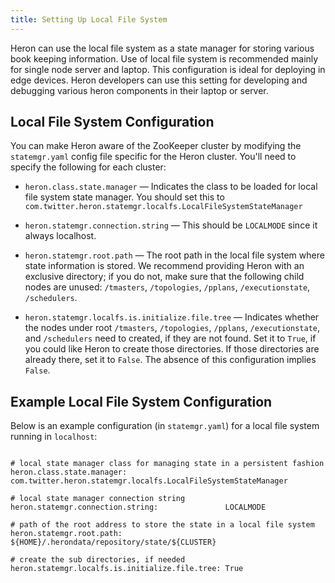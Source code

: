 ```yaml
---
title: Setting Up Local File System
---
```


Heron can use the local file system as a state manager for storing various book 
keeping information. Use of local file system is recommended mainly for single
node server and laptop. This configuration is ideal for deploying in edge devices. 
Heron developers can use this setting for developing and debugging various heron 
components in their laptop or server.

## Local File System Configuration

You can make Heron aware of the ZooKeeper cluster by modifying the
`statemgr.yaml` config file specific for the Heron cluster. You'll
need to specify the following for each cluster:

* `heron.class.state.manager` &mdash; Indicates the class to be loaded for local file system state manager. You should 
set this to `com.twitter.heron.statemgr.localfs.LocalFileSystemStateManager`

* `heron.statemgr.connection.string` &mdash; This should be `LOCALMODE` since it always localhost. 

* `heron.statemgr.root.path` &mdash; The root path in the local file system where state information is stored. We recommend providing Heron with an exclusive directory; if you do not, make sure that the following child nodes are unused: `/tmasters`, `/topologies`, `/pplans`,
  `/executionstate`, `/schedulers`.

* `heron.statemgr.localfs.is.initialize.file.tree` &mdash; Indicates whether the nodes under root 
`/tmasters`, `/topologies`, `/pplans`, `/executionstate`, and `/schedulers` need to created, if they are not found. Set it to
`True`, if you could like Heron to create those directories. If those directories are already there, set it to `False`. The absence of this
configuration implies `False`.

## Example Local File System Configuration

Below is an example configuration (in `statemgr.yaml`) for a local file system running in `localhost`:

<pre><code>
# local state manager class for managing state in a persistent fashion
heron.class.state.manager:                      com.twitter.heron.statemgr.localfs.LocalFileSystemStateManager

# local state manager connection string
heron.statemgr.connection.string:               LOCALMODE

# path of the root address to store the state in a local file system
heron.statemgr.root.path:                       ${HOME}/.herondata/repository/state/${CLUSTER}

# create the sub directories, if needed
heron.statemgr.localfs.is.initialize.file.tree: True
</code></pre>
